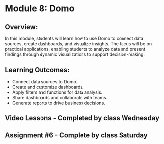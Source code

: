 # Module 8: Domo 

## Overview: 

In this module, students will learn how to use Domo to connect data sources, create dashboards, and visualize insights. The focus will be on practical applications, enabling students to analyze data and present findings through dynamic visualizations to support decision-making.

## Learning Outcomes:

- Connect data sources to Domo.
- Create and customize dashboards.
- Apply filters and functions for data analysis.
- Share dashboards and collaborate with teams.
- Generate reports to drive business decisions.

## Video Lessons - Completed by class Wednesday 

## Assignment #6 - Complete by class Saturday 
